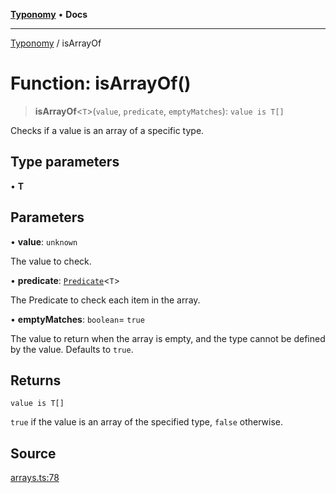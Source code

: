 [**Typonomy**](../README.md) • **Docs**

***

[Typonomy](../globals.md) / isArrayOf

# Function: isArrayOf()

> **isArrayOf**\<`T`\>(`value`, `predicate`, `emptyMatches`): `value is T[]`

Checks if a value is an array of a specific type.

## Type parameters

• **T**

## Parameters

• **value**: `unknown`

The value to check.

• **predicate**: [`Predicate`](../type-aliases/Predicate.md)\<`T`\>

The Predicate to check each item in the array.

• **emptyMatches**: `boolean`= `true`

The value to return when the array is empty, and the type cannot be defined by the value.
 Defaults to `true`.

## Returns

`value is T[]`

`true` if the value is an array of the specified type, `false` otherwise.

## Source

[arrays.ts:78](https://github.com/softcraft-development/typonomy/blob/ac449b6265e0e88e666105085e6c109ec445538b/src/arrays.ts#L78)
